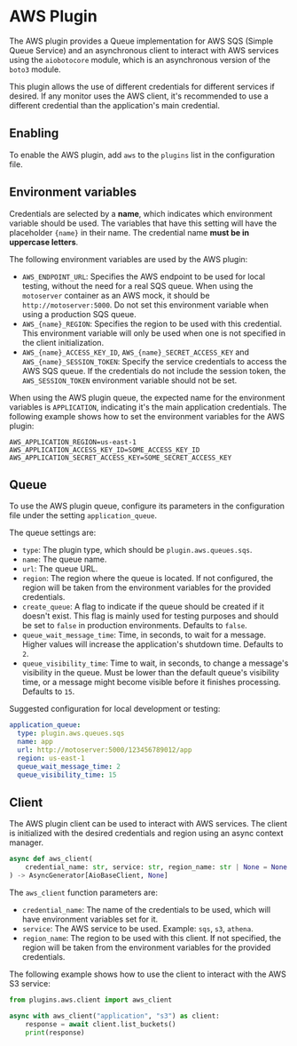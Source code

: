 # AWS Plugin
The AWS plugin provides a Queue implementation for AWS SQS (Simple Queue Service) and an asynchronous client to interact with AWS services using the `aiobotocore` module, which is an asynchronous version of the `boto3` module.

This plugin allows the use of different credentials for different services if desired. If any monitor uses the AWS client, it's recommended to use a different credential than the application's main credential.

## Enabling
To enable the AWS plugin, add `aws` to the `plugins` list in the configuration file.

## Environment variables
Credentials are selected by a **name**, which indicates which environment variable should be used. The variables that have this setting will have the placeholder `{name}` in their name. The credential name **must be in uppercase letters**.

The following environment variables are used by the AWS plugin:
- `AWS_ENDPOINT_URL`: Specifies the AWS endpoint to be used for local testing, without the need for a real SQS queue. When using the `motoserver` container as an AWS mock, it should be `http://motoserver:5000`. Do not set this environment variable when using a production SQS queue.
- `AWS_{name}_REGION`: Specifies the region to be used with this credential. This environment variable will only be used when one is not specified in the client initialization.
- `AWS_{name}_ACCESS_KEY_ID`, `AWS_{name}_SECRET_ACCESS_KEY` and `AWS_{name}_SESSION_TOKEN`: Specify the service credentials to access the AWS SQS queue. If the credentials do not include the session token, the `AWS_SESSION_TOKEN` environment variable should not be set.

When using the AWS plugin queue, the expected name for the environment variables is `APPLICATION`, indicating it's the main application credentials. The following example shows how to set the environment variables for the AWS plugin:

```
AWS_APPLICATION_REGION=us-east-1
AWS_APPLICATION_ACCESS_KEY_ID=SOME_ACCESS_KEY_ID
AWS_APPLICATION_SECRET_ACCESS_KEY=SOME_SECRET_ACCESS_KEY
```

## Queue
To use the AWS plugin queue, configure its parameters in the configuration file under the setting `application_queue`.

The queue settings are:
- `type`: The plugin type, which should be `plugin.aws.queues.sqs`.
- `name`: The queue name.
- `url`: The queue URL.
- `region`: The region where the queue is located. If not configured, the region will be taken from the environment variables for the provided credentials.
- `create_queue`: A flag to indicate if the queue should be created if it doesn't exist. This flag is mainly used for testing purposes and should be set to `false` in production environments. Defaults to `false`.
- `queue_wait_message_time`: Time, in seconds, to wait for a message. Higher values will increase the application's shutdown time. Defaults to `2`.
- `queue_visibility_time`: Time to wait, in seconds, to change a message's visibility in the queue. Must be lower than the default queue's visibility time, or a message might become visible before it finishes processing. Defaults to `15`.

Suggested configuration for local development or testing:
```yaml
application_queue:
  type: plugin.aws.queues.sqs
  name: app
  url: http://motoserver:5000/123456789012/app
  region: us-east-1
  queue_wait_message_time: 2
  queue_visibility_time: 15
```

## Client
The AWS plugin client can be used to interact with AWS services. The client is initialized with the desired credentials and region using an async context manager.

```python
async def aws_client(
    credential_name: str, service: str, region_name: str | None = None
) -> AsyncGenerator[AioBaseClient, None]
```

The `aws_client` function parameters are:
- `credential_name`: The name of the credentials to be used, which will have environment variables set for it.
- `service`: The AWS service to be used. Example: `sqs`, `s3`, `athena`.
- `region_name`: The region to be used with this client. If not specified, the region will be taken from the environment variables for the provided credentials.

The following example shows how to use the client to interact with the AWS S3 service:

```python
from plugins.aws.client import aws_client

async with aws_client("application", "s3") as client:
    response = await client.list_buckets()
    print(response)
```
